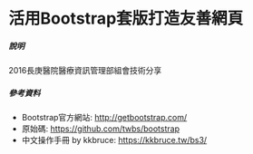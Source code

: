 # 活用Bootstrap套版打造友善網頁
##### 說明
2016長庚醫院醫療資訊管理部組會技術分享
##### 參考資料
- Bootstrap官方網站: http://getbootstrap.com/
- 原始碼: https://github.com/twbs/bootstrap
- 中文操作手冊 by kkbruce: https://kkbruce.tw/bs3/

